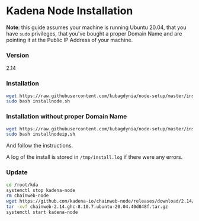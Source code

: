 # Kadena Node Installation

**Note**: this guide assumes your machine is running Ubuntu 20.04, that you have
`sudo` privileges, that you've bought a proper Domain Name and are pointing it
at the Public IP Address of your machine.

### Version

2.14

### Installation 

```bash
wget https://raw.githubusercontent.com/kubagdynia/node-setup/master/installnode.sh
sudo bash installnode.sh
```
### Installation without proper Domain Name

```bash
wget https://raw.githubusercontent.com/kubagdynia/node-setup/master/installnodeip.sh
sudo bash installnodeip.sh
```

And follow the instructions.

A log of the install is stored in `/tmp/install.log` if there were any errors.

### Update

```bash
cd /root/kda
systemctl stop kadena-node
rm chainweb-node
wget https://github.com/kadena-io/chainweb-node/releases/download/2.14/chainweb-2.14.ghc-8.10.7.ubuntu-20.04.40d848f.tar.gz
tar -xvf chainweb-2.14.ghc-8.10.7.ubuntu-20.04.40d848f.tar.gz
systemctl start kadena-node
```
